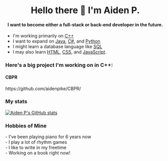 <h1 align="center">Hello there 👋 I'm Aiden P.</h1>
<h4 align="center">I want to become either a full-stack or back-end developer in the future.</h4>

- I'm working primarily on [C++](https://en.wikipedia.org/wiki/C%2B%2B?scrlybrkr=dfed5093) 
- I want to expand on [Java](https://en.wikipedia.org/wiki/Java_(programming_language)), [C#](https://en.wikipedia.org/wiki/C_Sharp_(programming_language)), and [Python](https://en.wikipedia.org/wiki/Python_(programming_language))
- I might learn a database language like [SQL](https://en.wikipedia.org/wiki/SQL)
- I may also learn [HTML](https://en.wikipedia.org/wiki/HTML), [CSS](https://en.wikipedia.org/wiki/CSS), and [JavaScript](https://en.wikipedia.org/wiki/JavaScript).

<h3>Here's a big project I'm working on in C++:</h3>

<h4>CBPR</h4>
https://github.com/aidenpike/CBPR/

<h3>My stats</h3>

[![Aiden P's GitHub stats](https://github-readme-stats.vercel.app/api?username=aidenpike&theme=radical&include_all_commits=true)](http://github.com/aidenpike/vercel-implementation)

<h3>Hobbies of Mine</h3>
- I've been playing piano for 6 years now<br> 
- I play a lot of rhythm games<br>
- I like to write in my freetime<br>
  - Working on a book right now!
